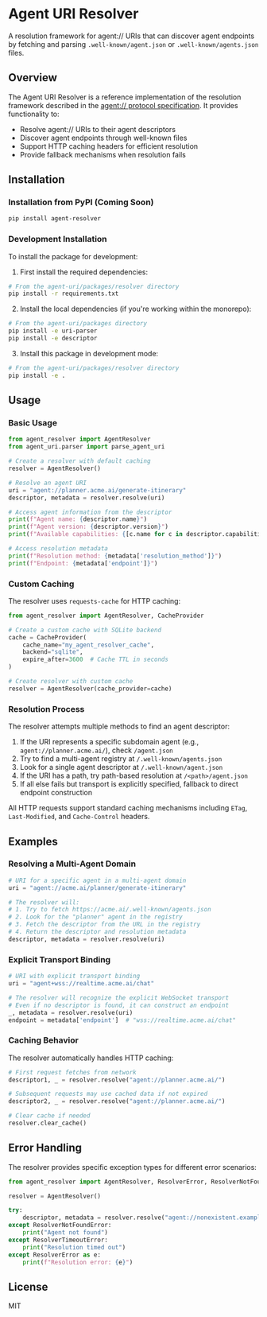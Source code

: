 # Agent URI Resolver

A resolution framework for agent:// URIs that can discover agent endpoints by fetching and parsing `.well-known/agent.json` or `.well-known/agents.json` files.

## Overview

The Agent URI Resolver is a reference implementation of the resolution framework described in the [agent:// protocol specification](../../docs/rfc/draft.md). It provides functionality to:

- Resolve agent:// URIs to their agent descriptors
- Discover agent endpoints through well-known files
- Support HTTP caching headers for efficient resolution
- Provide fallback mechanisms when resolution fails

## Installation

### Installation from PyPI (Coming Soon)

```bash
pip install agent-resolver
```

### Development Installation

To install the package for development:

1. First install the required dependencies:

```bash
# From the agent-uri/packages/resolver directory
pip install -r requirements.txt
```

2. Install the local dependencies (if you're working within the monorepo):

```bash
# From the agent-uri/packages directory
pip install -e uri-parser
pip install -e descriptor
```

3. Install this package in development mode:

```bash
# From the agent-uri/packages/resolver directory
pip install -e .
```

## Usage

### Basic Usage

```python
from agent_resolver import AgentResolver
from agent_uri.parser import parse_agent_uri

# Create a resolver with default caching
resolver = AgentResolver()

# Resolve an agent URI
uri = "agent://planner.acme.ai/generate-itinerary"
descriptor, metadata = resolver.resolve(uri)

# Access agent information from the descriptor
print(f"Agent name: {descriptor.name}")
print(f"Agent version: {descriptor.version}")
print(f"Available capabilities: {[c.name for c in descriptor.capabilities]}")

# Access resolution metadata
print(f"Resolution method: {metadata['resolution_method']}")
print(f"Endpoint: {metadata['endpoint']}")
```

### Custom Caching

The resolver uses `requests-cache` for HTTP caching:

```python
from agent_resolver import AgentResolver, CacheProvider

# Create a custom cache with SQLite backend
cache = CacheProvider(
    cache_name="my_agent_resolver_cache",
    backend="sqlite",
    expire_after=3600  # Cache TTL in seconds
)

# Create resolver with custom cache
resolver = AgentResolver(cache_provider=cache)
```

### Resolution Process

The resolver attempts multiple methods to find an agent descriptor:

1. If the URI represents a specific subdomain agent (e.g., `agent://planner.acme.ai/`), check `/agent.json`
2. Try to find a multi-agent registry at `/.well-known/agents.json`
3. Look for a single agent descriptor at `/.well-known/agent.json`
4. If the URI has a path, try path-based resolution at `/<path>/agent.json`
5. If all else fails but transport is explicitly specified, fallback to direct endpoint construction

All HTTP requests support standard caching mechanisms including `ETag`, `Last-Modified`, and `Cache-Control` headers.

## Examples

### Resolving a Multi-Agent Domain

```python
# URI for a specific agent in a multi-agent domain
uri = "agent://acme.ai/planner/generate-itinerary"

# The resolver will:
# 1. Try to fetch https://acme.ai/.well-known/agents.json
# 2. Look for the "planner" agent in the registry
# 3. Fetch the descriptor from the URL in the registry
# 4. Return the descriptor and resolution metadata
descriptor, metadata = resolver.resolve(uri)
```

### Explicit Transport Binding

```python
# URI with explicit transport binding
uri = "agent+wss://realtime.acme.ai/chat"

# The resolver will recognize the explicit WebSocket transport
# Even if no descriptor is found, it can construct an endpoint
_, metadata = resolver.resolve(uri)
endpoint = metadata['endpoint']  # "wss://realtime.acme.ai/chat"
```

### Caching Behavior

The resolver automatically handles HTTP caching:

```python
# First request fetches from network
descriptor1, _ = resolver.resolve("agent://planner.acme.ai/")

# Subsequent requests may use cached data if not expired
descriptor2, _ = resolver.resolve("agent://planner.acme.ai/")

# Clear cache if needed
resolver.clear_cache()
```

## Error Handling

The resolver provides specific exception types for different error scenarios:

```python
from agent_resolver import AgentResolver, ResolverError, ResolverNotFoundError, ResolverTimeoutError

resolver = AgentResolver()

try:
    descriptor, metadata = resolver.resolve("agent://nonexistent.example.com/")
except ResolverNotFoundError:
    print("Agent not found")
except ResolverTimeoutError:
    print("Resolution timed out")
except ResolverError as e:
    print(f"Resolution error: {e}")
```

## License

MIT
